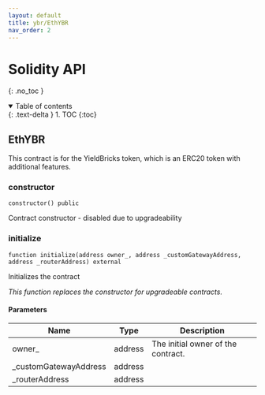 ```yaml
---
layout: default
title: ybr/EthYBR
nav_order: 2
---
```


# Solidity API
{: .no_toc }

<details open markdown="block">
  <summary>
    Table of contents
  </summary>
  {: .text-delta }
1. TOC
{:toc}
</details>

## EthYBR

This contract is for the YieldBricks token, which is an ERC20 token with additional features.

### constructor

```solidity
constructor() public
```

Contract constructor - disabled due to upgradeability

### initialize

```solidity
function initialize(address owner_, address _customGatewayAddress, address _routerAddress) external
```

Initializes the contract

_This function replaces the constructor for upgradeable contracts._

#### Parameters

| Name | Type | Description |
| ---- | ---- | ----------- |
| owner_ | address | The initial owner of the contract. |
| _customGatewayAddress | address |  |
| _routerAddress | address |  |

